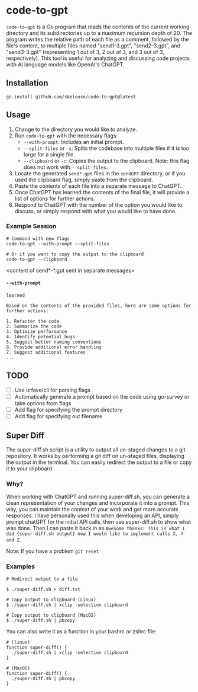 # code-to-gpt

`code-to-gpt` is a Go program that reads the contents of the current working directory and its subdirectories up to a maximum recursion depth of 20. The program writes the relative path of each file as a comment, followed by the file's content, to multiple files named "send1-3.gpt", "send2-3.gpt", and "send3-3.gpt" (representing 1 out of 3, 2 out of 3, and 3 out of 3, respectively). This tool is useful for analyzing and discussing code projects with AI language models like OpenAI's ChatGPT.

## Installation

```shell
go install github.com/skelouse/code-to-gpt@latest
```

## Usage

1. Change to the directory you would like to analyze.
2. Run `code-to-gpt` with the necessary flags:
   - `--with-prompt`: Includes an initial prompt.
   - `--split-files` or `-s`: Splits the codebase into multiple files if it is too large for a single file.
   - `--clipboard` or `-c`: Copies the output to the clipboard. Note: this flag does not work with `--split-files`.
3. Locate the generated `send*.gpt` files in the `sendGPT` directory, or if you used the clipboard flag, simply paste from the clipboard.
4. Paste the contents of each file into a separate message to ChatGPT.
5. Once ChatGPT has learned the contents of the final file, it will provide a list of options for further actions.
6. Respond to ChatGPT with the number of the option you would like to discuss, or simply respond with what you would like to have done.

### Example Session

```shell
# Command with new flags
code-to-gpt --with-prompt --split-files

# Or if you want to copy the output to the clipboard
code-to-gpt --clipboard

```
<content of send*-*.gpt sent in separate messages>

#### `--with-prompt`

```
learned

Based on the contents of the provided files, here are some options for further actions:

1. Refactor the code
2. Summarize the code
3. Optimize performance
4. Identify potential bugs
5. Suggest better naming conventions
6. Provide additional error handling
7. Suggest additional features
...
```

## TODO

- [ ] Use urfave/cli for parsing flags
- [ ] Automatically generate a prompt based on the code using go-survey or take options from flags
- [ ] Add flag for specifying the prompt directory
- [ ] Add flag for specifying out filename

## Super Diff

The super-diff.sh script is a utility to output all un-staged changes to a git repository. It works by performing a git diff on un-staged files, displaying the output in the terminal. You can easily redirect the output to a file or copy it to your clipboard.

### Why?

When working with ChatGPT and running super-diff.sh, you can generate a clean representation of your changes and incorporate it into a prompt. This way, you can maintain the context of your work and get more accurate responses.  I have personally used this when developing an API, simply prompt chatGPT for the initial API calls, then use super-diff.sh to show what was done.  Then I can paste it back in as `Awesome thanks! This is what I did {super-diff.sh output} now I would like to implement calls X, Y and Z`.

Note: If you have a problem `git reset`

### Examples

```shell
# Redirect output to a file

$ ./super-diff.sh > diff.txt
```

```shell
# Copy output to clipboard (Linux)
$ ./super-diff.sh | xclip -selection clipboard

# Copy output to clipboard (MacOS)
$ ./super-diff.sh | pbcopy
```

You can also write it as a function in your bashrc or zshrc file:

```shell
# (linux)
function super-diff() {
  ./super-diff.sh | xclip -selection clipboard
}

# (MacOS)
function super-diff() {
  ./super-diff.sh | pbcopy
}
```
